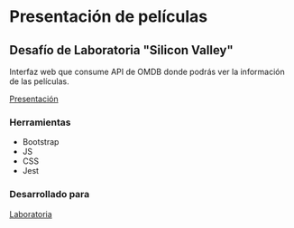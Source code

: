 # Presentación de películas

## Desafío de Laboratoria "Silicon Valley"

Interfaz web que consume API de OMDB donde podrás ver la información de las películas.

[Presentación](https://natichan.github.io/presentacionDePeliculas/)

### Herramientas

- Bootstrap
- JS
- CSS
- Jest

### Desarrollado para
[Laboratoria](https://www.laboratoria.la/)
